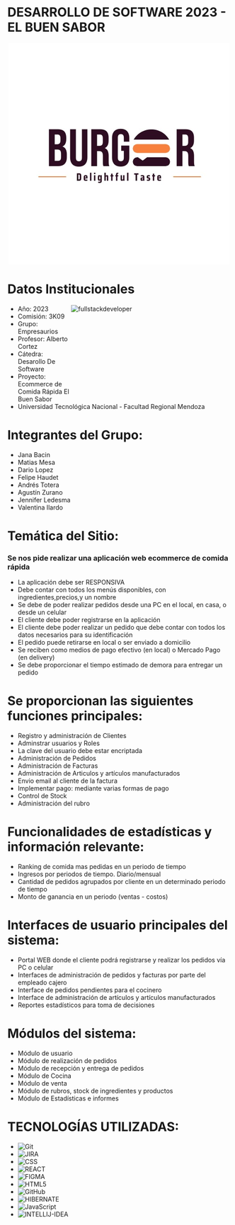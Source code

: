 # DESARROLLO DE SOFTWARE 2023 - EL BUEN SABOR

<div> 
    <p align="center">
        <img
            src="b732c2df-b05f-4e51-a076-28629e391a31.jpg"
            alt="fullstackdeveloper"
            width="500px"
            height="500px"
            align="center"
        /> 
     </p>
</div>

# Datos Institucionales
 <p align="righ">
     <img
         src="https://media.giphy.com/media/2C6v4QD5d3YOO4YhID/giphy-downsized-large.gif"
         alt="fullstackdeveloper"
        width="360px"
         height="190px"
        align="right"
    />
 </p>

* Año: 2023
* Comisión: 3K09
* Grupo: Empresaurios
* Profesor: Alberto Cortez
* Cátedra: Desarollo De Software
* Proyecto: Ecommerce de Comida Rápida El Buen Sabor
* Universidad Tecnológica Nacional - Facultad Regional Mendoza

# Integrantes del Grupo:

* Jana Bacin
* Matias Mesa
* Dario Lopez
* Felipe Haudet
* Andrés Totera
* Agustín Zurano
* Jennifer Ledesma
* Valentina Ilardo

# Temática del Sitio:

<h3>Se nos pide realizar una aplicación web ecommerce de comida rápida</h3>

* La aplicación debe ser RESPONSIVA
* Debe contar con todos los menús disponibles, con ingredientes,precios,y un nombre
* Se debe de poder realizar pedidos desde una PC en el local, en casa, o desde un celular
* El cliente debe poder registrarse en la aplicación
* El cliente debe poder realizar un pedido que debe contar con todos los datos necesarios para su identificación
* El pedido puede retirarse en local o ser enviado a domicilio
* Se reciben como medios de pago efectivo (en local) o Mercado Pago (en delivery)
* Se debe proporcionar el tiempo estimado de demora para entregar un pedido

# Se proporcionan las siguientes funciones principales: 

* Registro y administración de Clientes
* Adminstrar usuarios y Roles
* La clave del usuario debe estar encriptada
* Administración de Pedidos
* Administración de Facturas
* Administración de Articulos y artículos manufacturados
* Envio email al cliente de la factura
* Implementar pago: mediante varias formas de pago
* Control de Stock
* Administración del rubro

# Funcionalidades de estadísticas y información relevante:

* Ranking de comida mas pedidas en un periodo de tiempo
* Ingresos por periodos de tiempo. Diario/mensual
* Cantidad de pedidos agrupados por cliente en un determinado periodo de tiempo
* Monto de ganancia en un periodo (ventas - costos)

# Interfaces de usuario principales del sistema:

*	Portal WEB donde el cliente podrá registrarse y realizar los pedidos vía PC o celular
*	Interfaces de administración de pedidos y facturas por parte del empleado cajero
*	Interface de pedidos pendientes para el cocinero
*	Interface de administración de artículos y artículos manufacturados
*	Reportes estadísticos para toma de decisiones

# Módulos del sistema:

* Módulo de usuario
* Módulo de realización de pedidos
* Módulo de recepción y entrega de pedidos
* Módulo de Cocina
* Módulo de venta
* Módulo de rubros, stock de ingredientes y productos
* Módulo de Estadísticas e informes 

# TECNOLOGÍAS UTILIZADAS:

* ![Git](https://img.shields.io/badge/git-%23F05033.svg?style=for-the-badge&logo=git&logoColor=white)
* ![JIRA](https://img.shields.io/badge/Jira-0052CC?style=for-the-badge&logo=Jira&logoColor=white)
* ![CSS](https://img.shields.io/badge/CSS3-1572B6?style=for-the-badge&logo=css3&logoColor=white)
* ![REACT](https://img.shields.io/badge/React-20232A?style=for-the-badge&logo=react&logoColor=61DAFB)
* ![FIGMA](https://img.shields.io/badge/Figma-F24E1E?style=for-the-badge&logo=figma&logoColor=white)
* ![HTML5](https://img.shields.io/badge/HTML5-E34F26?style=for-the-badge&logo=html5&logoColor=white)
* ![GitHub](https://img.shields.io/badge/github-%23121011.svg?style=for-the-badge&logo=github&logoColor=white)
* ![HIBERNATE](https://img.shields.io/badge/Hibernate-59666C?style=for-the-badge&logo=Hibernate&logoColor=white)
* ![JavaScript](https://img.shields.io/badge/JavaScript-F7DF1E?style=for-the-badge&logo=javascript&logoColor=black)
* ![INTELLIJ-IDEA](https://img.shields.io/badge/IntelliJ_IDEA-000000.svg?style=for-the-badge&logo=intellij-idea&logoColor=white)



